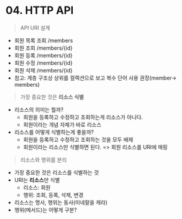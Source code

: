 # 04. HTTP API

> API URI 설계

- 회원 목록 조회 /members
- 회원 조회 /members/{id}
- 회원 등록 /members/{id}
- 회원 수정 /members/{id}
- 회원 삭제 /members/{id}
- 참고: 계층 구조상 상위를 컬렉션으로 보고 복수 단어 사용 권장(member-> members)



> 가장 중요한 것은 **리소스 식별**

- 리소스의 의미는 뭘까?
  - 회원을 등록하고 수정하고 조회하는게 리소스가 아니다.
  - 회원이라는 개념 자체가 바로 리소스
- 리소스를 어떻게 식별하는게 좋을까?
  - 회원을 등록하고 수정하고 조회하는 것을 모두 배제
  - 회원이라는 리소스만 식별하면 된다. => 회원 리소스를 URI에 매핑



> 리소스와 행위를 분리

- 가장 중요한 것은 리소스를 식별하는 것
- URI는 **리소스**만 식별
  - 리소스: 회원
  - 행위: 조회, 등록, 삭제, 변경
- 리소스는 명사, 행위는 동사(미네랄을 캐라)
- 행위(메서드)는 어떻게 구분?





